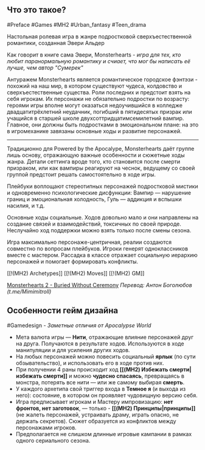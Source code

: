 ## **Что это такое?**

#Preface #Games #MH2 #Urban_fantasy #Teen_drama

Настольная ролевая игра в жанре подростковой сверхъестественной романтики, созданная Эвери Альдер 

Как говорит в книге сама Эвери, Monsterhearts - *игра для тех, кто любит паранормальную романтику и счиает, что мог бы написать её лучше, чем автор "Сумерек"*

Антуражем Monsterhearts является романтическое городское фэнтэзи - похожий на наш мир, в котором существуют чудеса, колдовство и сверхъестественные существа. Роли последних и предстоит взять на себя игрокам. Их персонажи не обязательно подростки по возрасту: героями игры вполне могут оказаться недоучившийся в колледже двадцатитрёхлетний неудачник, погибший в пятидесятых призрак или учащийся в старшей школе двухсоттридцатимсемилетний вампир. Главное, они должны быть подростками в эмоциональном плане: на это в игромеханике завязаны основные ходы и развитие персонажей.

---------

Традиционно для Powered by the Apocalype, Monsterhearts даёт группе лишь основу, отражающую важные особенности и сюжетные ходы жанра. Детали сеттинга вроде того, кто становится после смерти призраком, или как вампиры реагируют на чеснок, ведущему со своей группой предстоит решать самостоятельно в ходе игры.

Плейбуки воплощают стереотипных персонажей подростковой мистики и одновременно психологические дисфункции: Вампир — нарушение границ и эмоциональная холодность, Гуль — аддикция и вспышки насилия, и т.д.

Основные ходы социальные. Ходов довольно мало и они направлены на создание связей и взаимодействий, токсичных по своей природе. Неслучайно ход поддержки можно взять только после смены сезона.

Игра максимально персонаже-центричная, реалии создаются совместно по вопросам плейбуков. Игроки генерят одноклассников вместе с мастером. Рассадка в классе отражает социальную иерархию персонажей и помогает формировать конфликты.

[[!(MH2) Archetypes]]
[[!(MH2) Moves]]
[[!(MH2) GM]]

[Monsterhearts 2 - Buried Without Ceremony](https://buriedwithoutceremony.com/monsterhearts)
*Перевод: Антон Боголюбов (t.me/Mimimitroll)*

## Особенности гейм дизайна
#Gamedesign *- Заметные отличия от Apocalypse World*

- Мета валюта игры — **Нити**, отражающие влияние персонажей друг на друга. Получаются в результате ходов. Используются в ходе манипуляции и для усиления других ходов.
- На любых персонажей можно повесить социальный **ярлык** (по сути обзывательство), и использовать его в ходе против них.
- При получении 4 раны происходит ход **[[(MH2) Избежать смерти|избежать смерти]]** и можно **чудесно спасаясь**, превращаясь в монстра, потерять все нити — или же самому выбирая **смерть**.
-  У каждого архетипа свой триггер входа в **Темное я** (и выхода из него): состояние, в котором он проявляет чудовищную версию себя.
- Игра предписывает игрокам и Мастеру импровизацию: **нет фронтов, нет заготовок**, — только - **[[(MH2) Принципы|принципы]]** (не жалеть персонажей, устраивать драму, играть опасно, не держать секретов). Сюжет образуется из конфликтов между персонажами игроков. 
- Предполагается не слишком длинные игровые кампании в рамках одного сериального сезона.
